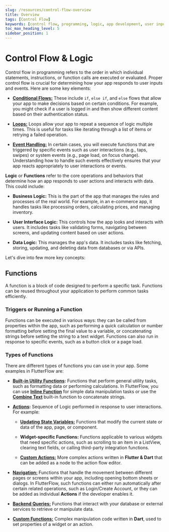 ```yaml
---
slug: /resources/control-flow-overview
title: Overview
tags: [Control Flow]
keywords: [control flow, programming, logic, app development, user inputs, event handling, software engineering, coding, programming constructs, software logic]
toc_max_heading_level: 5
sidebar_position: 1
---
```


# Control Flow & Logic

Control flow in programming refers to the order in which individual statements, instructions, or
function calls are executed or evaluated. Proper control flow is crucial for determining how your
app responds to user inputs and events. Here are some key elements:

* **[Conditional Flows:](concepts.md)**
  These include `if`, `else if`, and `else` flows that allow your app to make decisions 
  based on
  certain conditions. For example, you might check if a user is logged in and then show different
  content based on their authentication status.

* **[Loops:](functions/loops.md)**
  Loops allow your app to repeat a sequence of logic multiple times. 
  This is useful for tasks like iterating through a list of items or retrying a failed operation.

* **[Event Handling:](functions/action-flow-editor.md#action-triggers)**
  In certain cases, you will execute functions that are triggered by specific events such as user
  interactions (e.g., taps, swipes) or system events (e.g., page load, on focus change).
  Understanding how to handle such events effectively ensures that your app reacts appropriately to
  user interactions or events.

**Logic** or **Functions** refer to the core operations and behaviors that determine how an app 
responds to user actions and interacts with data. This could include: 

* **Business Logic:** This is the part of the app that manages the rules and processes of the real 
world. For example, in an e-commerce app, it handles tasks like processing orders, calculating prices, and managing inventory.

* **User Interface Logic:** This controls how the app looks and interacts with users. It includes 
tasks like validating forms, navigating between screens, and updating content based on user actions.

* **Data Logic:** This manages the app's data. It includes tasks like fetching, storing, updating, 
and deleting data from databases or via APIs.



Let's dive into few more key concepts:

## Functions

A function is a block of code designed to perform a specific task. Functions can be reused
throughout your application to perform common tasks efficiently.

### Triggers or Running a Function

Functions can be executed in various ways: they can be called from properties within the app, such
as performing a quick calculation or number formatting before setting the final value to a variable,
or concatenating strings before setting the string to a text widget. Functions can also run in
response to specific events, such as a button click or a page load.

### Types of Functions

There are different types of functions you can use in your app. Some examples in FlutterFlow are:

* **[Built-in Utility Functions](functions/utility-functions.md):** Functions that perform general utility 
  tasks, such as 
  formatting 
data or performing calculations. In FlutterFlow, you can use 
[**Inline Function**](functions/utility-functions.md#inline-function) for simple data 
  manipulation tasks or use the 
  **[Combine Text](functions/utility-functions.md#combine-text)** built-in 
  function to concatenate strings.

* **[Actions](functions/action-flow-editor.md):** Sequence of Logic performed in response to 
  user interactions. For example: 
  * **[Updating State Variables:](../../ff-concepts/state-management/state-variables.md)** Functions that modify the current state or data of the app,
    page, or
    component.

  * **Widget-specific Functions:** Functions applicable to various widgets that need specific
    actions, such as scrolling to an item in a ListView, clearing text fields, or calling third-party
    integration functions.

  * **[Custom Actions:](../../ff-concepts/adding-customization/custom-actions.md)** More complex actions written in **Flutter & Dart** that can be added as a node to
    the action flow editor.

* **[Navigation:](../../ff-concepts/navigation-routing/nav-overview.md)** Functions that handle 
  the movement between different pages or screens within
  your app, including opening bottom sheets or dialogs. In FlutterFlow, such functions can
  either run automatically after certain related operations, such as Login/Create Account, or they
  can be added as individual **Actions** if the developer enables it.

* **[Backend Queries:](backend-logic/backend-query/backend-query.md)** Functions that interact with your 
  database or external 
  services to
  retrieve or manipulate data.

* **[Custom Functions:](../../ff-concepts/adding-customization/custom-functions.md)** Complex 
  manipulation code written in **Dart**, used to set 
  properties of a
  widget or an action.




## 